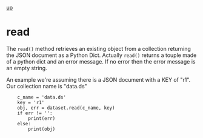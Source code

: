 
[up](./)

# read

The `read()` method retrieves an existing object from a collection
returning the JSON document as a Python Dict. Actually `read()`
returns a touple made of a python dict and an error message.
If no error then the error message is an empty string.

An example we're assuming there is a JSON document with a KEY 
of "r1". Our collection name is "data.ds"

```shell
    c_name = 'data.ds'
    key = 'r1'
    obj, err = dataset.read(c_name, key)
    if err != '':
        print(err)
    else:
        print(obj)
```


